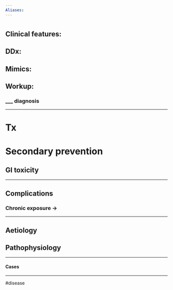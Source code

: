 ```yaml
---
Aliases:
---
```

# 
## Clinical features:
###
## DDx:
###
## Mimics:
###
## Workup:
### ___ diagnosis
---
# Tx

# Secondary prevention
## GI toxicity
---
## Complications
### Chronic exposure -> 

---
## Aetiology
## Pathophysiology

---
#### Cases


---
#disease 
